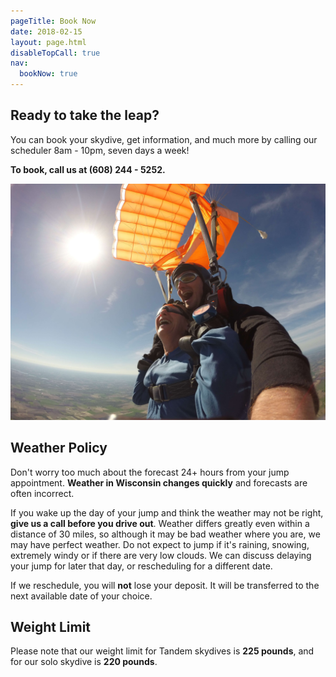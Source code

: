 ```yaml
---
pageTitle: Book Now
date: 2018-02-15
layout: page.html
disableTopCall: true
nav:
  bookNow: true
---
```


## Ready to take the leap?

You can book your skydive, get information, and much more by calling our scheduler 8am - 10pm, seven days a week!

__To book, call us at (608) 244 - 5252.__

<img src="../img/inside-canopy.jpg" alt="Inside canopy" class="full-width">

## Weather Policy

Don't worry too much about the forecast 24+ hours from your jump appointment. __Weather in Wisconsin changes quickly__ and forecasts are often incorrect.

If you wake up the day of your jump and think the weather may not be right, __give us a call before you drive out__.  Weather differs greatly even within a distance of 30 miles, so although it may be bad weather where you are, we may have perfect weather.  Do not expect to jump if it's raining, snowing, extremely windy or if there are very low clouds.  We can discuss delaying your jump for later that day, or rescheduling for a different date.

If we reschedule, you will __not__ lose your deposit.  It will be transferred to the next available date of your choice.

## Weight Limit

Please note that our weight limit for Tandem skydives is __225 pounds__, and for our solo skydive is __220 pounds__.
